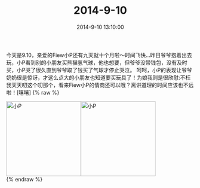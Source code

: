 ﻿---
title: "2014-9-10"
date: 2014-9-10 13:10:00
tags: 文字
categories: 妈妈
---
今天是9.10，亲爱的Fiew小P还有九天就十个月啦～时间飞快...昨日爷爷抱着出去玩，小P看到别的小朋友买熊猫氢气球，他也想要，但爷爷没带钱包，没有及时买，小P哭了很久直到爷爷取了钱买了气球才停止哭泣。
呵呵，小P的表现让爷爷奶奶很是惊讶，才这么点大的小朋友也知道要买玩具了！为娘我则是很欣慰:不枉我天天叨这个叨那个，看来Fiew小P的情商还可以哦？离讲道理的时间应该也不远啦！[嘻嘻]
{% raw %}
<div style="width:500 px">
<div style="float:left; width:100 px"><img src="/images/微信图片_20171010172429.jpg" width="200" alt="小P"></div>
<div style="float:left; width:100 px"><img src="/images/微信图片_20171010172444.jpg" width="200" alt="小P"></div>
<div style="clear:both"></div>
</div>
{% endraw %}